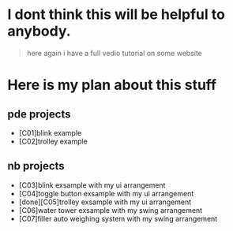 # I dont think this will be helpful to anybody.

> here again
> i have a full vedio tutorial on some website

# Here is my plan about this stuff

## pde projects

- [C01]blink example
- [C02]trolley example

## nb projects

- [C03]blink exsample with my ui arrangement
- [C04]toggle button exsample with my ui arrangement
- [done][C05]trolley exsample with my ui arrangement
- [C06]water tower exsample with my swing arrangement
- [C07]filler auto weighing system with my swing arrangement

